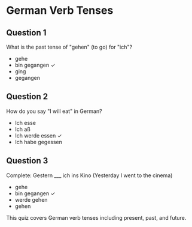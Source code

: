 # German Verb Tenses

## Question 1
What is the past tense of "gehen" (to go) for "ich"?
- gehe
- bin gegangen ✓
- ging
- gegangen

## Question 2  
How do you say "I will eat" in German?
- Ich esse
- Ich aß
- Ich werde essen ✓
- Ich habe gegessen

## Question 3
Complete: Gestern ___ ich ins Kino (Yesterday I went to the cinema)
- gehe
- bin gegangen ✓  
- werde gehen
- gehen

This quiz covers German verb tenses including present, past, and future.
